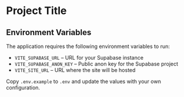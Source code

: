 # Project Title

## Environment Variables

The application requires the following environment variables to run:

- `VITE_SUPABASE_URL` – URL for your Supabase instance
- `VITE_SUPABASE_ANON_KEY` – Public anon key for the Supabase project
- `VITE_SITE_URL` – URL where the site will be hosted

Copy `.env.example` to `.env` and update the values with your own configuration.
